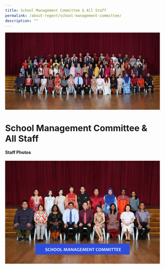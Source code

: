 ```yaml
---
title: School Management Committee & All Staff
permalink: /about-regent/school-management-committee/
description: ""
---
```

![](/images/All-Staff-e1581995804727.jpg)

School Management Committee & All Staff
=======================================
#### **Staff Photos**

![](/images/V2_SMC-300x200.jpg)